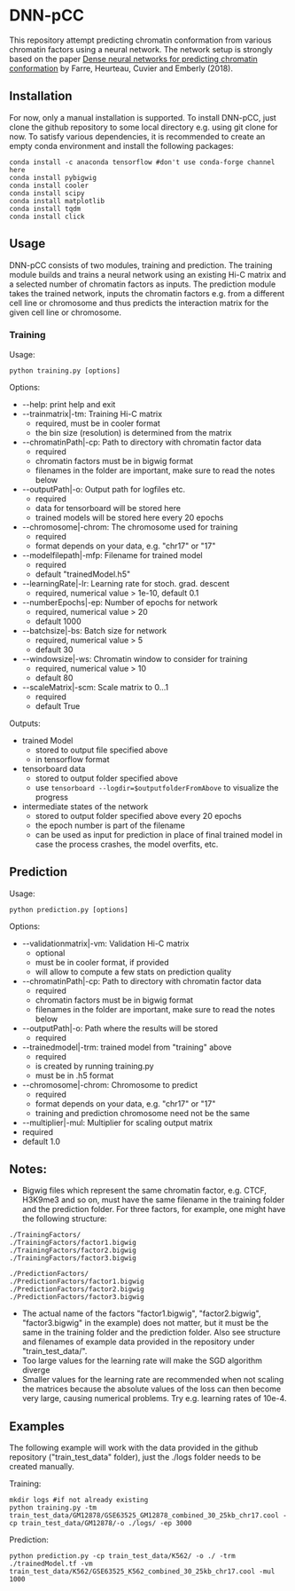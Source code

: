 # DNN-pCC

This repository attempt predicting chromatin conformation from various chromatin factors using a neural network.
The network setup is strongly based on the paper [Dense neural networks for predicting chromatin conformation](https://doi.org/10.1186/s12859-018-2286-z) 
by Farre, Heurteau, Cuvier and Emberly (2018).

## Installation
For now, only a manual installation is supported.
To install DNN-pCC, just clone the github repository to some local directory 
e.g. using git clone for now.
To satisfy various dependencies, it is recommended to create an empty conda environment and install the following packages:
```
conda install -c anaconda tensorflow #don't use conda-forge channel here
conda install pybigwig
conda install cooler
conda install scipy
conda install matplotlib
conda install tqdm
conda install click
```

## Usage
DNN-pCC consists of two modules, training and prediction.
The training module builds and trains a neural network using an existing Hi-C matrix and a selected number of chromatin factors as inputs.
The prediction module takes the trained network, inputs the chromatin factors
e.g. from a different cell line or chromosome and thus predicts the
interaction matrix for the given cell line or chromosome.

### Training
Usage:
```
python training.py [options]
```
Options:
- --help: print help and exit
- --trainmatrix|-tm: Training Hi-C matrix
  - required, must be in cooler format
  - the bin size (resolution) is determined from the matrix
- --chromatinPath|-cp: Path to directory with chromatin factor data
  - required
  - chromatin factors must be in bigwig format
  - filenames in the folder are important, make sure to read the notes below
- --outputPath|-o: Output path for logfiles etc.
  - required 
  - data for tensorboard will be stored here
  - trained models will be stored here every 20 epochs
- --chromosome|-chrom: The chromosome used for training
  - required
  - format depends on your data, e.g. "chr17" or "17"
- --modelfilepath|-mfp: Filename for trained model
  - required
  - default "trainedModel.h5"
- --learningRate|-lr: Learning rate for stoch. grad. descent
  - required, numerical value > 1e-10, default 0.1
- --numberEpochs|-ep: Number of epochs for network
  - required, numerical value > 20
  - default 1000
- --batchsize|-bs: Batch size for network
  - required, numerical value > 5
  - default 30
- --windowsize|-ws: Chromatin window to consider for training
  - required, numerical value > 10
  - default 80
- --scaleMatrix|-scm: Scale matrix to 0...1
  - required
  - default True

Outputs:
- trained Model
  - stored to output file specified above
  - in tensorflow format
- tensorboard data
  - stored to output folder specified above
  - use `tensorboard --logdir=$outputfolderFromAbove` to visualize the progress
- intermediate states of the network
  - stored to output folder specified above every 20 epochs
  - the epoch number is part of the filename
  - can be used as input for prediction in place of final trained model
    in case the process crashes, the model overfits, etc.

## Prediction
Usage:
```
python prediction.py [options]
```
Options:
- --validationmatrix|-vm: Validation Hi-C matrix
  - optional
  - must be in cooler format, if provided
  - will allow to compute a few stats on prediction quality
- --chromatinPath|-cp: Path to directory with chromatin factor data
  - required
  - chromatin factors must be in bigwig format
  - filenames in the folder are important, make sure to read the notes below
- --outputPath|-o: Path where the results will be stored
  - required
- --trainedmodel|-trm: trained model from "training" above
  - required
  - is created by running training.py
  - must be in .h5 format
- --chromosome|-chrom: Chromosome to predict
  - required
  - format depends on your data, e.g. "chr17" or "17"
  - training and prediction chromosome need not be the same
- --multiplier|-mul: Multiplier for scaling output matrix
 - required
 - default 1.0

## Notes:
- Bigwig files which represent the same chromatin factor, e.g. CTCF, H3K9me3 and so on, must have the same filename in the training folder and the prediction folder. For three factors, for example, one might have the following structure:
```
./TrainingFactors/
./TrainingFactors/factor1.bigwig
./TrainingFactors/factor2.bigwig
./TrainingFactors/factor3.bigwig

./PredictionFactors/
./PredictionFactors/factor1.bigwig
./PredictionFactors/factor2.bigwig
./PredictionFactors/factor3.bigwig
```
- The actual name of the factors "factor1.bigwig", "factor2.bigwig", "factor3.bigwig" in the example) does not matter, but it must be the same in the training folder and the prediction folder. Also see structure and filenames of example data provided in the repository under "train_test_data/".
- Too large values for the learning rate will make the SGD algorithm diverge
- Smaller values for the learning rate are recommended when not scaling the matrices because the absolute values of the loss can then become very 
large, causing numerical problems. Try e.g. learning rates of 10e-4.

## Examples
The following example will work with the data provided in the github repository ("train_test_data" folder), just the ./logs folder needs to be created manually.

Training:
```
mkdir logs #if not already existing
python training.py -tm train_test_data/GM12878/GSE63525_GM12878_combined_30_25kb_chr17.cool -cp train_test_data/GM12878/-o ./logs/ -ep 3000
```

Prediction:
```
python prediction.py -cp train_test_data/K562/ -o ./ -trm ./trainedModel.tf -vm train_test_data/K562/GSE63525_K562_combined_30_25kb_chr17.cool -mul 1000
```